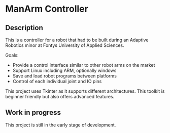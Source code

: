 # ManArm Controller
## Description
This is a controller for a robot that had to be built during an Adaptive Robotics minor
at Fontys University of Applied Sciences.

Goals: 
* Provide a control interface similar to other robot arms on the market
* Support Linux including ARM, optionally windows  
* Save and load robot programs between platforms
* Control of each individual joint and IO pins


This project uses Tkinter as it supports different architectures. This toolkit is beginner friendly 
but also offers advanced features. 

## Work in progress
This project is still in the early stage of development.